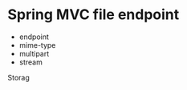 Spring MVC file endpoint
========================

- endpoint
- mime-type
- multipart
- stream


Storag